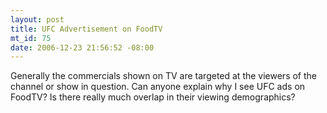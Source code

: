 ```yaml
--- 
layout: post
title: UFC Advertisement on FoodTV
mt_id: 75
date: 2006-12-23 21:56:52 -08:00
---
```

Generally the commercials shown on TV are targeted at the viewers of the channel or show in question.  Can anyone explain why I see UFC ads on FoodTV?  Is there really much overlap in their viewing demographics?
